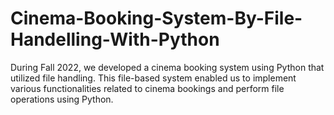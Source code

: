 # Cinema-Booking-System-By-File-Handelling-With-Python
During Fall 2022, we developed a cinema booking system using Python that utilized file handling. This file-based system enabled us to implement various functionalities related to cinema bookings and perform file operations using Python.
